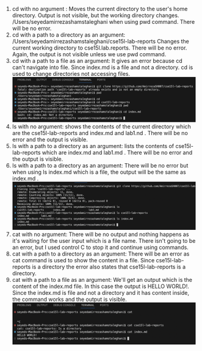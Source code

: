 1) cd with no argument : Moves the current directory to the user's home directory. Output is not visible, but the working directory changes. /Users/seyedamirrezashamstaleghani when using pwd command. There will be no error.
2) cd with a path to a directory as an argument: /Users/seyedamirrezashamstaleghani/cse15l-lab-reports      Changes the current working directory to cse15l.lab.reports. There will be no error. Again, the output is not visible unless we use pwd command.
3) cd with a path to a file as an argument: It gives an error because cd can't navigate into file. Since index.md is a file and not a directory. cd is used to change directories not accessing files.
![Image](cd-command.jpg)
1) ls with no argument: shows the contents of the current directory which are the cse15l-lab-reports
and index.md and lab1.nd . There will be no error and the output is visible.
2) ls with a path to a directory as an argument: lists the contents of cse15l-lab-reports which are index.md and lab1.md . There will be no error and the output is visible.
3) ls with a path to a directory as an argument: There will be no error but when using ls index.md which is a file, the output will be the same as index.md .
![Image](ls-command.jpg)
1) cat with no argument: There will be no output and nothing happens as it's waiting for the user input which is a file name. There isn't going to be an error, but I used control C to stop it and continue using commands.
2) cat with a path to a directory as an argument: There will be an error as cat command is used to show the content in a file. Since cse15l-lab-reports is a directory the error also states that cse15l-lab-reports is a directory.
3) cat with a path to a file as an argument: We'll get an output which is the content of the index.md file. In this case the output is HELLO WORLD!. Since the index.md is file and not a directory and it has content inside, the command works and the output is visible.
![Image](cat-command.jpg)
